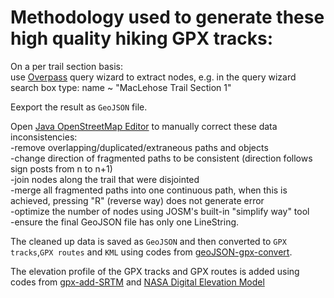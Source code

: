 # Methodology used to generate these high quality hiking GPX tracks:<br>
On a per trail section basis: 
<br>use [Overpass](https://www.overpass-turbo.eu) query wizard to extract nodes, e.g. in the query wizard search box type: name ~ "MacLehose Trail Section 1" 

Eexport the result as `GeoJSON` file.

Open [Java OpenStreetMap Editor](https://josm.openstreetmap.de/) to manually correct these data inconsistencies:
<br>-remove overlapping/duplicated/extraneous paths and objects
<br>-change direction of fragmented paths to be consistent (direction follows sign posts from n to n+1)
<br>-join nodes along the trail that were disjointed
<br>-merge all fragmented paths into one continuous path, when this is achieved, pressing "R" (reverse way) does not generate error
<br>-optimize the number of nodes using JOSM's built-in "simplify way" tool
<br>-ensure the final GeoJSON file has only one LineString.

The cleaned up data is saved as `GeoJSON` and then converted to `GPX tracks`,`GPX routes` and `KML` using codes from [geoJSON-gpx-convert](https://github.com/nicholas-fong/geoJSON-gpx-convert). 

The elevation profile of the GPX tracks and GPX routes is added using codes from [gpx-add-SRTM](https://github.com/nicholas-fong/gpx-add-SRTM) and [NASA Digital Elevation Model](https://earthdata.nasa.gov/learn/articles/new-aster-gdem)
